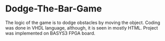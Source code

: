 # Dodge-The-Bar-Game
The logic of the game is to dodge obstacles by moving the object. Coding was done in VHDL language, although, it is seen in mostly HTML. Project was implemented on BASYS3 FPGA board.
